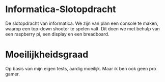 # Informatica-Slotopdracht
De slotopdracht van informatica. We zijn van plan een console te maken, waarop een top-down shooter te spelen valt. Dit doen we met behulp van een raspberry pi, een display en een breadboard.

# Moeilijkheidsgraad
Op basis van mijn eigen tests, aardig moeilijk. Maar ik ben ook geen pro gamer.